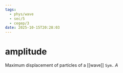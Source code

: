 ```yaml
---
tags:
  - phys/wave
  - sec/5
  - cegep/3
date: 2025-10-15T20:28:03
---
```


# amplitude

Maximum displacement of particles of a [[wave]]
`Sym.` $A$